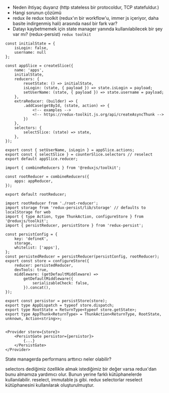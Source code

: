 -   Neden ihtiyaç duyarız (http stateless bir protocoldur, TCP statefuldur.)
-   Hangi sorunun çözümü
-   redux ile redux toolkit (redux'ın bir workflow'u, immer js içeriyor, daha basite indirgenmiş hali) arasında nasıl bir fark var?
-   Datayı kaybetmemek için state manager yanında kullanılabilecek bir şey var mı? (redux-persist)
    `redux toolkit`

```
const initialState = {
    isLogin: false,
    username: null
};

const appSlice = createSlice({
    name: 'apps',
    initialState,
    reducers: {
        resetState: () => initialState,
        isLogin: (state, { payload }) => state.isLogin = payload;
        setUserName: (state, { payload }) => state.username = payload;
    },
    extraReducer: (builder) => {
        .addCase(getById, (state, action) => {
            <!-- examples -->
            <!-- https://redux-toolkit.js.org/api/createAsyncThunk -->
        })
    },
    selectors: {
        selectSlice: (state) => state,
    },
});

export const { setUserName, isLogin } = appSlice.actions;
export const { selectSlice } = counterSlice.selectors // reselect
export default appSlice.reducer;
```

```
import { combineReducers } from '@reduxjs/toolkit';

const rootReducer = combineReducers({
    apps: appReducer,
});

export default rootReducer;
```

```
import rootReducer from './root-reducer';
import storage from 'redux-persist/lib/storage' // defaults to localStorage for web
import { type Action, type ThunkAction, configureStore } from '@reduxjs/toolkit';
import { persistReducer, persistStore } from 'redux-persist';

const persistConfig = {
    key: 'defineX',
    storage,
    whitelist: ['apps'],
};
const persistedReducer = persistReducer(persistConfig, rootReducer);
export const store = configureStore({
    reducer: persistedReducer,
    devTools: true,
    middleware: (getDefaultMiddleware) =>
        getDefaultMiddleware({
            serializableCheck: false,
        }).concat(),
});

export const persistor = persistStore(store);
export type AppDispatch = typeof store.dispatch;
export type RootState = ReturnType<typeof store.getState>;
export type AppThunk<ReturnType> = ThunkAction<ReturnType, RootState, unknown, Action<string>>;

```

```

<Provider store={store}>
    <PersistGate persistor={persistor}>
        {...}
    </PersistGate>
</Provider>
```

State managerda performans arttırıcı neler olabilir?

selectors dediğimiz özellikle almak istediğimiz bir değer varsa redux'dan bunu almamıza yardımıcı olur.
Bunun yerine farklı kütüphanelerde kullanılabilir. reselect, immutable js gibi. redux selectorlar reselect kütüphanesini kullanılarak oluşturulmuştur.
